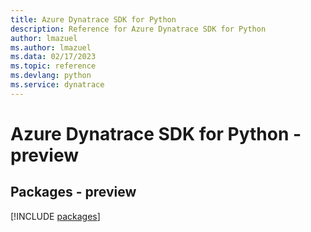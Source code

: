```yaml
---
title: Azure Dynatrace SDK for Python
description: Reference for Azure Dynatrace SDK for Python
author: lmazuel
ms.author: lmazuel
ms.data: 02/17/2023
ms.topic: reference
ms.devlang: python
ms.service: dynatrace
---
```

# Azure Dynatrace SDK for Python - preview
## Packages - preview
[!INCLUDE [packages](dynatrace-index.md)]